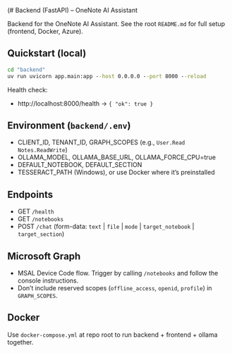 (# Backend (FastAPI) – OneNote AI Assistant

Backend for the OneNote AI Assistant. See the root `README.md` for full setup (frontend, Docker, Azure).

## Quickstart (local)
```bat
cd "backend"
uv run uvicorn app.main:app --host 0.0.0.0 --port 8000 --reload
```

Health check:
- http://localhost:8000/health → `{ "ok": true }`

## Environment (`backend/.env`)
- CLIENT_ID, TENANT_ID, GRAPH_SCOPES (e.g., `User.Read Notes.ReadWrite`)
- OLLAMA_MODEL, OLLAMA_BASE_URL, OLLAMA_FORCE_CPU=true
- DEFAULT_NOTEBOOK, DEFAULT_SECTION
- TESSERACT_PATH (Windows), or use Docker where it’s preinstalled

## Endpoints
- GET `/health`
- GET `/notebooks`
- POST `/chat` (form-data: `text` | `file` | `mode` | `target_notebook` | `target_section`)

## Microsoft Graph
- MSAL Device Code flow. Trigger by calling `/notebooks` and follow the console instructions.
- Don’t include reserved scopes (`offline_access`, `openid`, `profile`) in `GRAPH_SCOPES`.

## Docker
Use `docker-compose.yml` at repo root to run backend + frontend + ollama together.

